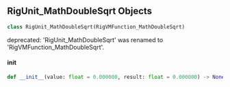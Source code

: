 ## RigUnit_MathDoubleSqrt Objects

```python
class RigUnit_MathDoubleSqrt(RigVMFunction_MathDoubleSqrt)
```

deprecated: 'RigUnit_MathDoubleSqrt' was renamed to 'RigVMFunction_MathDoubleSqrt'.

<a id="unreal.RigUnit_MathDoubleSqrt.__init__"></a>

#### __init__

```python
def __init__(value: float = 0.000000, result: float = 0.000000) -> None
```

<a id="unreal.RigVMFunction_MathDoubleNegate"></a>